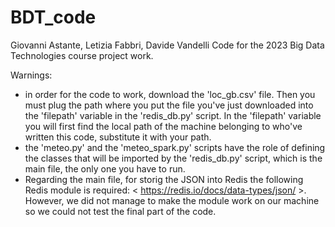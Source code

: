 # BDT_code
Giovanni Astante, Letizia Fabbri,  Davide Vandelli
Code for the 2023 Big Data Technologies course project work.

Warnings:
- in order for the code to work, download the 'loc_gb.csv' file. Then you must plug the path where you put the file you've just downloaded into the 'filepath' variable in the 'redis_db.py' script. In the 'filepath' variable you will first find the local path of the machine belonging to who've written this code, substitute it with your path.
- the 'meteo.py' and the 'meteo_spark.py' scripts have the role of defining the classes that will be imported by the 'redis_db.py' script, which is the main file, the only one you have to run.
- Regarding the main file, for storig the JSON into Redis the following Redis module is required: < https://redis.io/docs/data-types/json/ >. However, we did not manage to make the module work on our machine so we could not test the final part of the code.

